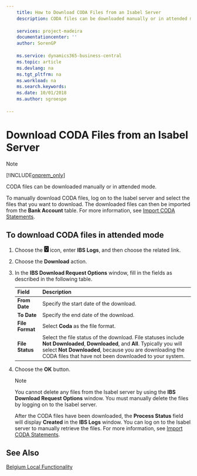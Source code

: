 ```yaml
---
    title: How to Download CODA Files from an Isabel Server
    description: CODA files can be downloaded manually or in attended mode.

    services: project-madeira 
    documentationcenter: ''
    author: SorenGP

    ms.service: dynamics365-business-central
    ms.topic: article
    ms.devlang: na
    ms.tgt_pltfrm: na
    ms.workload: na
    ms.search.keywords:
    ms.date: 10/01/2018
    ms.author: sgroespe

---
```

# Download CODA Files from an Isabel Server
> [!Note]
> [!INCLUDE[onprem_only](../../includes/onprem_only_md.md)]

CODA files can be downloaded manually or in attended mode.  

To manually download CODA files, log  on to the Isabel server and select the files that you want to download. The downloaded files can then be imported from the **Bank Account** table. For more information, see [Import CODA Statements](how-to-import-coda-statements.md).  

## To download CODA files in attended mode  

1.  Choose the ![Search for Page or Report](../../media/ui-search/search_small.png "Search for Page or Report icon") icon, enter **IBS Logs**, and then choose the related link.  
2.  Choose the **Download** action.  
3.  In the **IBS Download Request Options** window, fill in the fields as described in the following table.  

    |Field|Description|  
    |---------------------------------|---------------------------------------|  
    |**From Date**|Specify the start date of the download.|  
    |**To Date**|Specify the end date of the download.|  
    |**File Format**|Select **Coda** as the file format.|  
    |**File Status**|Select the file status of the download. File statuses include **Not Downloaded**, **Downloaded**, and **All**. Typically you will select **Not Downloaded**, because you are downloading the CODA files that have not been downloaded to your system.|  

4.  Choose the **OK** button.  

    > [!NOTE]  
    >  You cannot delete any files from the Isabel server by using the **IBS Download Request Options** window. You must manually delete the files by logging on to the Isabel server.  

     After the CODA files have been downloaded, the **Process Status** field will display **Created** in the **IBS Logs** window. You can log on to the Isabel server to manually retrieve the files. For more information, see [Import CODA Statements](how-to-import-coda-statements.md).  

## See Also  
[Belgium Local Functionality](belgium-local-functionality.md)
